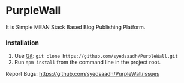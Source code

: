 # PurpleWall
It is Simple MEAN Stack Based Blog Publishing Platform.

### Installation 

1. Use [Git](https://git-scm.com): ```git clone https://github.com/syedsaadh/PurpleWall.git```
2. Run `npm install` from the command line in the project root.

Report Bugs: https://github.com/syedsaadh/PurpleWall/issues
